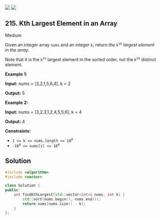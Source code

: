 [![](https://img.shields.io/github/stars/javadev/LeetCode-in-All?label=Stars&style=flat-square)](https://github.com/javadev/LeetCode-in-All)
[![](https://img.shields.io/github/forks/javadev/LeetCode-in-All?label=Fork%20me%20on%20GitHub%20&style=flat-square)](https://github.com/javadev/LeetCode-in-All/fork)

## 215\. Kth Largest Element in an Array

Medium

Given an integer array `nums` and an integer `k`, return _the_ <code>k<sup>th</sup></code> _largest element in the array_.

Note that it is the <code>k<sup>th</sup></code> largest element in the sorted order, not the <code>k<sup>th</sup></code> distinct element.

**Example 1:**

**Input:** nums = [3,2,1,5,6,4], k = 2

**Output:** 5 

**Example 2:**

**Input:** nums = [3,2,3,1,2,4,5,5,6], k = 4

**Output:** 4 

**Constraints:**

*   <code>1 <= k <= nums.length <= 10<sup>4</sup></code>
*   <code>-10<sup>4</sup> <= nums[i] <= 10<sup>4</sup></code>

## Solution

```cpp
#include <algorithm>
#include <vector>

class Solution {
public:
    int findKthLargest(std::vector<int>& nums, int k) {
        std::sort(nums.begin(), nums.end());
        return nums[nums.size() - k];
    }
};
```